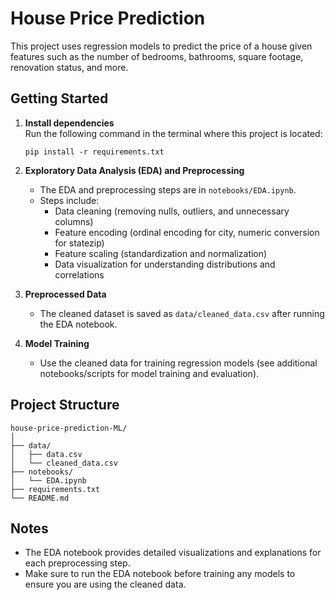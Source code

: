 # House Price Prediction

This project uses regression models to predict the price of a house given features such as the number of bedrooms, bathrooms, square footage, renovation status, and more.

## Getting Started

1. **Install dependencies**  
   Run the following command in the terminal where this project is located:

   ```
   pip install -r requirements.txt
   ```

2. **Exploratory Data Analysis (EDA) and Preprocessing**  
   - The EDA and preprocessing steps are in `notebooks/EDA.ipynb`.
   - Steps include:
     - Data cleaning (removing nulls, outliers, and unnecessary columns)
     - Feature encoding (ordinal encoding for city, numeric conversion for statezip)
     - Feature scaling (standardization and normalization)
     - Data visualization for understanding distributions and correlations

3. **Preprocessed Data**  
   - The cleaned dataset is saved as `data/cleaned_data.csv` after running the EDA notebook.

4. **Model Training**  
   - Use the cleaned data for training regression models (see additional notebooks/scripts for model training and evaluation).

## Project Structure

```
house-price-prediction-ML/
│
├── data/
│   ├── data.csv
│   └── cleaned_data.csv
├── notebooks/
│   └── EDA.ipynb
├── requirements.txt
└── README.md
```

## Notes

- The EDA notebook provides detailed visualizations and explanations for each preprocessing step.
- Make sure to run the EDA notebook before training any models to ensure you are using the cleaned data.